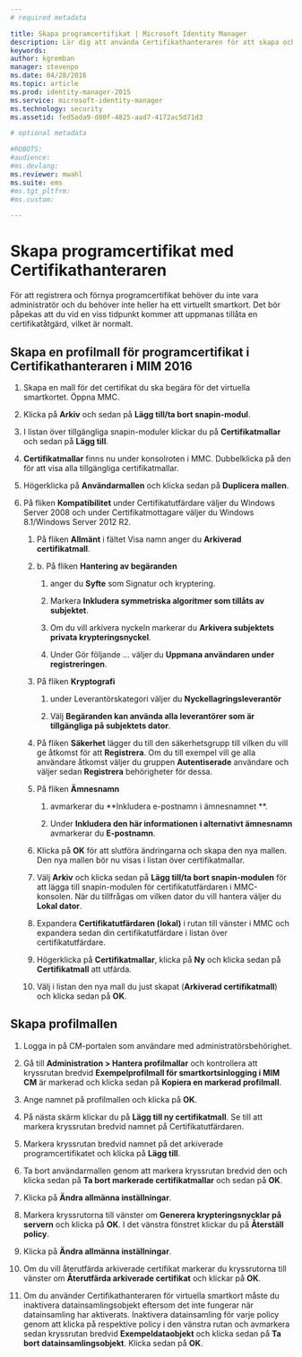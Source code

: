 ```yaml
---
# required metadata

title: Skapa programcertifikat | Microsoft Identity Manager
description: Lär dig att använda Certifikathanteraren för att skapa och förnya programcertifikat med profilmallar.
keywords:
author: kgremban
manager: stevenpo
ms.date: 04/28/2016
ms.topic: article
ms.prod: identity-manager-2015
ms.service: microsoft-identity-manager
ms.technology: security
ms.assetid: fed5ada9-d80f-4825-aad7-4172ac5d71d3

# optional metadata

#ROBOTS:
#audience:
#ms.devlang:
ms.reviewer: mwahl
ms.suite: ems
#ms.tgt_pltfrm:
#ms.custom:

---
```


# Skapa programcertifikat med Certifikathanteraren
För att registrera och förnya programcertifikat behöver du inte vara administratör och du behöver inte heller ha ett virtuellt smartkort. Det bör påpekas att du vid en viss tidpunkt kommer att uppmanas tillåta en certifikatåtgärd, vilket är normalt.

## Skapa en profilmall för programcertifikat i Certifikathanteraren i MIM 2016

1.  Skapa en mall för det certifikat du ska begära för det virtuella smartkortet. Öppna MMC.

2.  Klicka på **Arkiv** och sedan på **Lägg till/ta bort snapin-modul**.

3.  I listan över tillgängliga snapin-moduler klickar du på **Certifikatmallar** och sedan på **Lägg till**.

4.  **Certifikatmallar** finns nu under konsolroten i MMC. Dubbelklicka på den för att visa alla tillgängliga certifikatmallar.

5.  Högerklicka på **Användarmallen** och klicka sedan på **Duplicera mallen**.

6.  På fliken **Kompatibilitet** under Certifikatutfärdare väljer du Windows Server 2008 och under Certifikatmottagare väljer du Windows 8.1/Windows Server 2012 R2.

    1.  På fliken **Allmänt** i fältet Visa namn anger du **Arkiverad certifikatmall**.

    2.  b.  På fliken **Hantering av begäranden**

        1.  anger du **Syfte** som Signatur och kryptering.

        2.  Markera **Inkludera symmetriska algoritmer som tillåts av subjektet**.

        3.  Om du vill arkivera nyckeln markerar du **Arkivera subjektets privata krypteringsnyckel**.

        4.  Under Gör följande ... väljer du **Uppmana användaren under registreringen**.

    3.  På fliken **Kryptografi**

        1.  under Leverantörskategori väljer du **Nyckellagringsleverantör**

        2.  Välj **Begäranden kan använda alla leverantörer som är tillgängliga på subjektets dator**.

    4.  På fliken **Säkerhet** lägger du till den säkerhetsgrupp till vilken du vill ge åtkomst för att **Registrera**. Om du till exempel vill ge alla användare åtkomst väljer du gruppen **Autentiserade** användare och väljer sedan **Registrera** behörigheter för dessa.

    5.  På fliken **Ämnesnamn**

        1.  avmarkerar du **Inkludera e-postnamn i ämnesnamnet **.

        2.  Under **Inkludera den här informationen i alternativt ämnesnamn** avmarkerar du **E-postnamn**.

    6.  Klicka på **OK** för att slutföra ändringarna och skapa den nya mallen. Den nya mallen bör nu visas i listan över certifikatmallar.

    7.  Välj **Arkiv** och klicka sedan på **Lägg till/ta bort snapin-modulen** för att lägga till snapin-modulen för certifikatutfärdaren i MMC-konsolen. När du tillfrågas om vilken dator du vill hantera väljer du **Lokal dator**.

    8.  Expandera **Certifikatutfärdaren (lokal)** i rutan till vänster i MMC och expandera sedan din certifikatutfärdare i listan över certifikatutfärdare.

    9. Högerklicka på **Certifikatmallar**, klicka på **Ny** och klicka sedan på **Certifikatmall** att utfärda.

    10. Välj i listan den nya mall du just skapat (**Arkiverad certifikatmall**) och klicka sedan på **OK**.

## Skapa profilmallen

1.  Logga in på CM-portalen som användare med administratörsbehörighet.

2.  Gå till **Administration &gt; Hantera profilmallar** och kontrollera att kryssrutan bredvid **Exempelprofilmall för smartkortsinlogging i MIM CM** är markerad och klicka sedan på **Kopiera en markerad profilmall**.

3.  Ange namnet på profilmallen och klicka på **OK**.

4.  På nästa skärm klickar du på **Lägg till ny certifikatmall**. Se till att markera kryssrutan bredvid namnet på Certifikatutfärdaren.

5.  Markera kryssrutan bredvid namnet på det arkiverade programcertifikatet och klicka på **Lägg till**.

6.  Ta bort användarmallen genom att markera kryssrutan bredvid den och klicka sedan på **Ta bort markerade certifikatmallar** och sedan på **OK**.

7.  Klicka på **Ändra allmänna inställningar**.

8.  Markera kryssrutorna till vänster om **Generera krypteringsnycklar på servern** och klicka på **OK**. I det vänstra fönstret klickar du på **Återställ policy**.

9. Klicka på **Ändra allmänna inställningar**.

10. Om du vill återutfärda arkiverade certifikat markerar du kryssrutorna till vänster om **Återutfärda arkiverade certifikat** och klickar på **OK**.

11. Om du använder Certifikathanteraren för virtuella smartkort måste du inaktivera datainsamlingsobjekt eftersom det inte fungerar när datainsamling har aktiverats. Inaktivera datainsamling för varje policy genom att klicka på respektive policy i den vänstra rutan och avmarkera sedan kryssrutan bredvid **Exempeldataobjekt** och klicka sedan på **Ta bort datainsamlingsobjekt**. Klicka sedan på **OK**.


<!--HONumber=Apr16_HO4-->


